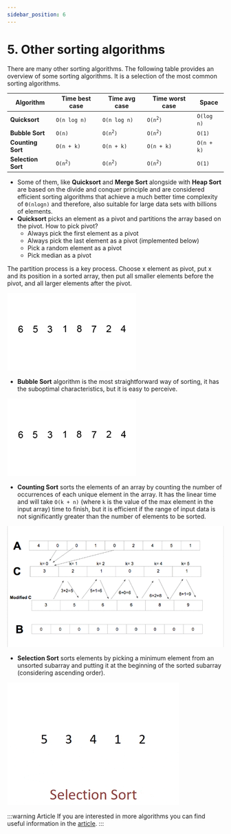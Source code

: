 ```yaml
---
sidebar_position: 6
---
```


# 5. Other sorting algorithms

There are many other sorting algorithms. The following table provides an overview of some sorting algorithms. It is a selection of the most common sorting algorithms.

| Algorithm          | Time best case                | Time avg case                 | Time worst case               | Space      |
| ------------------ | ----------------------------- | ----------------------------- | ----------------------------- | ---------- |
| **Quicksort**      | `O(n log n)`                  | `O(n log n)`                  | <code>O(n<sup>2</sup>)</code> | `O(log n)` |
| **Bubble Sort**    | `O(n)`                        | <code>O(n<sup>2</sup>)</code> | <code>O(n<sup>2</sup>)</code> | `O(1)`     |
| **Counting Sort**  | `O(n + k)`                    | `O(n + k)`                    | `O(n + k)`                    | `O(n + k)` |
| **Selection Sort** | <code>O(n<sup>2</sup>)</code> | <code>O(n<sup>2</sup>)</code> | <code>O(n<sup>2</sup>)</code> | `O(1)`     |

- Some of them, like **Quicksort** and **Merge Sort** alongside with **Heap Sort** are based on the divide and conquer principle and are considered efficient sorting algorithms that achieve a much better time complexity of `Θ(nlogn)` and therefore, also suitable for large data sets with billions of elements.
-  **Quicksort** picks an element as a pivot and partitions the array based on the pivot. How to pick pivot?
    - Always pick the first element as a pivot
    - Always pick the last element as a pivot (implemented below)
    - Pick a random element as a pivot
    - Pick median as a pivot

The partition process is a key process. Choose x element as pivot, put x and its position in a sorted array, then put all smaller elements before the pivot, and all larger elements after the pivot.

![img.gif](img/quicksort.gif)

- **Bubble Sort** algorithm is the most straightforward way of sorting, it has the suboptimal characteristics, but it is easy to perceive.

![img.gif](img/bubble.gif)

- **Counting Sort** sorts the elements of an array by counting the number of occurrences of each unique element in the array. It has the linear time and will take `O(k + n)` (where `k` is the value of the max element in the input array) time to finish, but it is efficient if the range of input data is not significantly greater than the number of elements to be sorted.

![img.gif](img/counting_sort.gif)

- **Selection Sort** sorts elements by picking a minimum element from an unsorted subarray and putting it at the beginning of the sorted subarray (considering ascending order).

![img.webp](img/selection_sort.webp)

:::warning Article
If you are interested in more algorithms you can find useful information in the [article](https://www.happycoders.eu/algorithms/sorting-algorithms/).
:::
